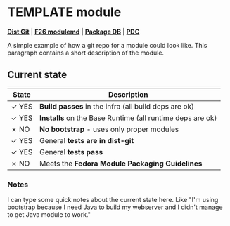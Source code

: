 # TEMPLATE module

[**Dist Git**](http://pkgs.fedoraproject.org/cgit/modules/TEMPLATE.git/) |
[**F26 modulemd**](http://pkgs.fedoraproject.org/cgit/modules/TEMPLATE.git/tree/TEMPLATE.yaml?h=f26) |
[**Package DB**](https://admin.fedoraproject.org/pkgdb/package/modules/TEMPLATE/) |
[**PDC**](https://pdc.fedoraproject.org/rest_api/v1/unreleasedvariants/?active=True&variant_name=TEMPLATE)


A simple example of how a git repo for a module could look like. This paragraph contains a short description of the module.

## Current state

| State | Description |
|-------|-------------|
| ✓ YES | **Build passes** in the infra (all build deps are ok) |
| ✓ YES | **Installs** on the Base Runtime (all runtime deps are ok) |
| ✗ NO  | **No bootstrap** - uses only proper modules |
| ✓ YES | General **tests are in dist-git** |
| ✓ YES | General **tests pass** |
| ✗ NO  | Meets the **Fedora Module Packaging Guidelines** |

### Notes

I can type some quick notes about the current state here. Like "I'm using bootstrap because I need Java to build my webserver and I didn't manage to get Java module to work."


